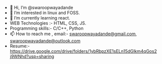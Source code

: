 - 👋 Hi, I’m @swaroopwayadande
- 👀 I’m interested in linux and FOSS.
- 🌱 I’m currently learning react.
- WEB Technologies :- HTML, CSS, JS.
- Programming skills:- C/C++, Python
-  📫 How to reach me , email:- swaroopwayadande@gmail.com, swaroopwayadande@outlook.com
- Resume:- https://drive.google.com/drive/folders/1ybRbpzXE1sELn15dGlkm4qGos2j9WNhd?usp=sharing
